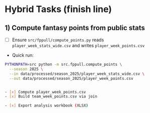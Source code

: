 # Hybrid Tasks (finish line)

## 1) Compute fantasy points from public stats
- [ ] Ensure `src/fppull/compute_points.py` reads `player_week_stats_wide.csv` and writes `player_week_points.csv`
- Quick run:
```bash
PYTHONPATH=src python -m src.fppull.compute_points \
  --season 2025 \
  --in data/processed/season_2025/player_week_stats_wide.csv \
  --out data/processed/season_2025/player_week_points.csv


- [x] Compute player_week_points.csv
- [x] Build team_week_points.csv via join

- [x] Export analysis workbook (XLSX)
